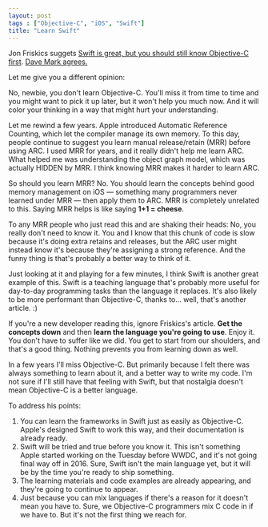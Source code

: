 ```yaml
---
layout: post
tags : ["Objective-C", "iOS", "Swift"]
title: "Learn Swift"
---
```


Jon Friskics suggets [Swift is great, but you should still know Objective-C first](http://venturebeat.com/2014/06/07/swift-is-great-but-you-should-still-know-objective-c-first/). [Dave Mark agrees.](http://www.loopinsight.com/2014/06/09/swift-is-great-but-you-should-still-know-objective-c-first/)

Let me give you a different opinion:

No, newbie, you don't learn Objective-C. You'll miss it from time to time and you might want to pick it up later, but it won't help you much now. And it will color your thinking in a way that might hurt your understanding.

Let me rewind a few years. Apple introduced Automatic Reference Counting, which let the compiler manage its own memory. To this day, people continue to suggest you learn manual release/retain (MRR) before using ARC. I used MRR for years, and it really didn't help me learn ARC. What helped me was understanding the object graph model, which was actually HIDDEN by MRR. I think knowing MRR makes it harder to learn ARC.

So should you learn MRR? No. You should learn the concepts behind good memory management on iOS — something many programmers never learned under MRR — then apply them to ARC. MRR is completely unrelated to this. Saying MRR helps is like saying **1+1 = cheese**.

To any MRR people who just read this and are shaking their heads: No, you really don't need to know it. You and I know that this chunk of code is slow because it's doing extra retains and releases, but the ARC user might instead know it's because they're assigning a strong reference. And the funny thing is that's probably a better way to think of it.

Just looking at it and playing for a few minutes, I think Swift is another great example of this. Swift is a teaching language that's probably more useful for day-to-day programming tasks than the language it replaces. It's also likely to be more performant than Objective-C, thanks to… well, that's another article. :)

If you're a new developer reading this, ignore Friskics's article. **Get the concepts down** and then **learn the language you're going to use**. Enjoy it. You don't have to suffer like we did. You get to start from our shoulders, and that's a good thing. Nothing prevents you from learning down as well.

In a few years I'll miss Objective-C. But primarily because I felt there was always something to learn about it, and a better way to write my code. I'm not sure if I'll still have that feeling with Swift, but that nostalgia doesn't mean Objective-C is a better language.

To address his points:

1. You can learn the frameworks in Swift just as easily as Objective-C. Apple's designed Swift to work this way, and their documentation is already ready.
2. Swift will be tried and true before you know it. This isn't something Apple started working on the Tuesday before WWDC, and it's not going final way off in 2016. Sure, Swift isn't the main language yet, but it will be by the time you're ready to ship something.
3. The learning materials and code examples are already appearing, and they're going to continue to appear.
4. Just because you can mix languages if there's a reason for it doesn't mean you have to. Sure, we Objective-C programmers mix C code in if we have to. But it's not the first thing we reach for.
